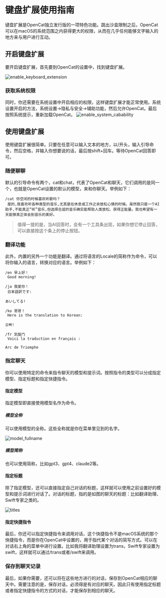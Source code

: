 # 键盘扩展使用指南
键盘扩展是OpenCat独立发行版的一项特色功能。跳出沙盒限制之后，OpenCat可以在macOS的系统范围之内获得更大的权限，从而在几乎任何能够文字输入的地方来与用户进行互动。

## 开启键盘扩展
要开启键盘扩展，首先要到OpenCat的设置中，找到键盘扩展。

![enable_keyboard_extension](/img/assets/enable_keyboard_extension.png)

### 获取系统权限
同时，你还需要在系统设置中开启相应的权限，这样键盘扩展才能正常使用。系统设置开启的方法，系统设置->隐私与安全->辅助功能，然后允许OpenCat。最后按照系统提示，重新加载OpenCat。
![enable_system_cabability](/img/assets/enable_system_cabability.png)

## 使用键盘扩展
使用键盘扩展很简单。只要在任意可以输入文本的地方，以/开头，输入引导命令，然后空格，并输入你想要说的话，最后按shift+回车。等待OpenCat回答即可。

### 随便聊聊
默认的引导命令有两个，cat和chat，代表了OpenCat和聊天，它们调用的是同一个，也就是OpenCat设置的默认的模型，来和你聊天。举例如下：

```
/cat 你空闲的时候喜欢听歌吗？
 是的,我喜欢听各种类型的音乐,尤其是在休息或工作之余放松心情的时候。虽然我只是一个AI助手,不能真正“听”音乐,但选择合适的音乐确实能帮助人类放松、获得正能量。我也希望有一天能够真正体会到音乐的美好。
```

> 值得一提的是，当AI回答时，会有一个工具条出现，如果你想它停止回答，可以直接按这个条上的停止按钮。

### 翻译功能
此外，内置的另外一个功能是翻译。通过将语言的Locale的简称作为命令，可以将你输入的语言，转换对应的语言。举例如下：

```
/en 早上好！
 Good morning!

/ja 我爱你！
 日本語訳です:

あいしてる!

/ko 哥哥！
 Here is the translation to Korean:

오빠!

/fr 凯旋门
 Voici la traduction en français :

Arc de Triomphe
```

### 指定聊天
你可以使用特定的命令来指令聊天的模型和提示词。按照指令的类型可以分成指定模型、指定标题和指定快捷指令。
#### 指定模型
指定模型即直接使用模型名作为命令。
##### 模型全称
可以使用模型的全称。这些全称就是你在菜单里见到的名字。

![model_fullname](/img/assets/model_fullname.png)


##### 模型简称
也可以使用简称，比如gpt3、gpt4、claude2等。
#### 指定标题
除了指定模型，还可以直接指定自己对话的标题，这样就可以使用之前设置好的模型和提示词进行对话了。对话的标题，指的是如图的聊天的标题：比如翻译助理、Swift专家之类的。

![titles](/img/assets/titles.png)


#### 指定快捷指令
最后，你还可以指定快捷指令来调用对话，这个快捷指令不是macOS系统的那个快捷指令，而是你在OpenCat中设置的，用于指代某个对话的简写方式。可以在对话右上角的菜单中进行设置。比如我将翻译助理设置为trans，Swift专家设置为swift，这样就可以通过/trans或者/swift来调用。
### 保存到聊天记录
最后，如果你需要，还可以将在这些地方进行的对话，保存到OpenCat相应的聊天中。需要注意的是，保存对话，必须得是有对应的聊天。因此只有使用指定标题或者指定快捷指令的方式的对话，才能保存到相应的聊天。







































































































































































































































































































































































